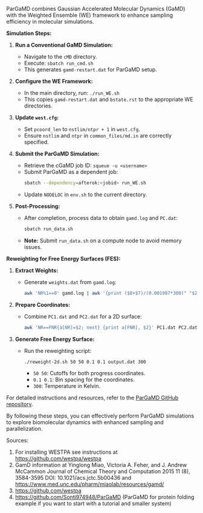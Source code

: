 ParGaMD combines Gaussian Accelerated Molecular Dynamics (GaMD) with the Weighted Ensemble (WE) framework to enhance sampling efficiency in molecular simulations.

**Simulation Steps:**

1. **Run a Conventional GaMD Simulation:**
   - Navigate to the `cMD` directory.
   - Execute: `sbatch run_cmd.sh`
   - This generates `gamd-restart.dat` for ParGaMD setup.

2. **Configure the WE Framework:**
   - In the main directory, run: `./run_WE.sh`
   - This copies `gamd-restart.dat` and `bstate.rst` to the appropriate WE directories.

3. **Update `west.cfg`:**
   - Set `pcoord_len` to `nstlim/ntpr + 1` in `west.cfg`.
   - Ensure `nstlim` and `ntpr` in `common_files/md.in` are correctly specified.

4. **Submit the ParGaMD Simulation:**
   - Retrieve the cGaMD job ID: `squeue -u <username>`
   - Submit ParGaMD as a dependent job:
     ```bash
     sbatch --dependency=afterok:<jobid> run_WE.sh
     ```
   - Update `NODELOC` in `env.sh` to the current directory.

5. **Post-Processing:**
   - After completion, process data to obtain `gamd.log` and `PC.dat`:
     ```bash
     sbatch run_data.sh
     ```
   - **Note:** Submit `run_data.sh` on a compute node to avoid memory issues.

**Reweighting for Free Energy Surfaces (FES):**

1. **Extract Weights:**
   - Generate `weights.dat` from `gamd.log`:
     ```bash
     awk 'NR%1==0' gamd.log | awk '{print ($8+$7)/(0.001987*300)" "$2" "($8+$7)}' > weights.dat
     ```

2. **Prepare Coordinates:**
   - Combine `PC1.dat` and `PC2.dat` for a 2D surface:
     ```bash
     awk 'NR==FNR{a[NR]=$2; next} {print a[FNR], $2}' PC1.dat PC2.dat > output.dat
     ```

3. **Generate Free Energy Surface:**
   - Run the reweighting script:
     ```bash
     ./reweight-2d.sh 50 50 0.1 0.1 output.dat 300
     ```
     - `50 50`: Cutoffs for both progress coordinates.
     - `0.1 0.1`: Bin spacing for the coordinates.
     - `300`: Temperature in Kelvin.

For detailed instructions and resources, refer to the [ParGaMD GitHub repository](https://github.com/Sonti974948/ParGaMD).

By following these steps, you can effectively perform ParGaMD simulations to explore biomolecular dynamics with enhanced sampling and parallelization. 

Sources: 

1. For installing WESTPA see instructions at https://github.com/westpa/westpa
2. GamD information at Yinglong Miao, Victoria A. Feher, and J. Andrew McCammon
Journal of Chemical Theory and Computation 2015 11 (8), 3584-3595
DOI: 10.1021/acs.jctc.5b00436 and https://www.med.unc.edu/pharm/miaolab/resources/gamd/
3. https://github.com/westpa
4. https://github.com/Sonti974948/ParGaMD (ParGaMD for protein folding example if you want to start with a tutorial and smaller system)
   
